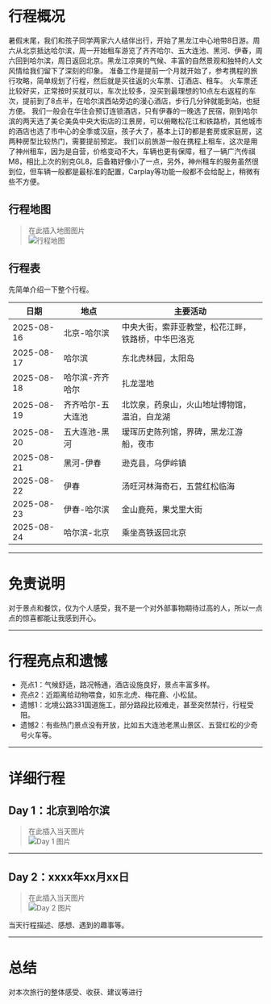 # 行程概况

暑假末尾，我们和孩子同学两家六人结伴出行，开始了黑龙江中心地带8日游。周六从北京抵达哈尔滨，周一开始租车游览了齐齐哈尔、五大连池、黑河、伊春，周六回到哈尔滨，周日返回北京。黑龙江凉爽的气候、丰富的自然景观和独特的人文风情给我们留下了深刻的印象。
准备工作是提前一个月就开始了，参考携程的旅行攻略，简单规划了行程，然后就是买往返的火车票、订酒店、租车。
火车票还比较好买，正常按时买就可以，车次比较多，没买到最理想的10点左右返程的车次，提前到了8点半，在哈尔滨西站旁边的漫心酒店，步行几分钟就能到站，也挺方便。
我们一般会在华住会预订连锁酒店，只有伊春的一晚选了民宿，刚到哈尔滨的两天选了美仑美奂中央大街店的江景房，可以俯瞰松花江和铁路桥，其他城市的酒店也选了市中心的全季或汉庭，孩子大了，基本上订的都是套房或家庭房，这两种房型比较热门，需要提前预定。
我们以前旅游一般在携程上租车，这次是用了神州租车，因为是自营，价格变动不大，车辆也更有保障，租了一辆广汽传祺M8，相比上次的别克GL8，后备箱好像小了一点，另外，神州租车的服务虽然很到位，但车辆一般都是最标准的配置，Carplay等功能一般都不会给配上，稍微有些不方便。


## 行程地图

> 在此插入地图图片  
![行程地图](./images/map.png)

## 行程表

先简单介绍一下整个行程。

| 日期       | 地点         | 主要活动           |
| ---------- | ------------ | ------------------ |
| 2025-08-16 | 北京-哈尔滨        | 中央大街，索菲亚教堂，松花江畔，铁路桥，中华巴洛克       |
| 2025-08-17 | 哈尔滨        | 东北虎林园，太阳岛      |
| 2025-08-18 | 哈尔滨-齐齐哈尔      | 扎龙湿地 |
| 2025-08-19 | 齐齐哈尔-五大连池      | 北饮泉，药泉山，火山地址博物馆，温泊，白龙湖         |
| 2025-08-20 | 五大连池-黑河          | 瑷珲历史陈列馆，界碑，黑龙江游船，夜市     |
| 2025-08-21 | 黑河-伊春          | 逊克县，乌伊岭镇 |
| 2025-08-22 | 伊春          | 汤旺河林海奇石，五营红松临海             |
| 2025-08-23 | 伊春-哈尔滨        | 金山鹿苑，果戈里大街             |
| 2025-08-24 | 哈尔滨-北京        | 乘坐高铁返回北京             |

---

# 免责说明

对于景点和餐饮，仅为个人感受，我不是一个对外部事物期待过高的人，所以一点点的惊喜都能让我感到开心。

---

# 行程亮点和遗憾

- 亮点1：气候舒适，路况畅通，酒店设施良好，景点丰富多样。
- 亮点2：近距离给动物喂食，如东北虎、梅花鹿、小松鼠。
- 遗憾1：北境公路331国道施工，部分路段比较难走，甚至突然禁行，行程受阻。
- 遗憾2：有些热门景点没有开放，比如五大连池老黑山景区、五营红松的少奇号火车等。

---

# 详细行程

## Day 1：北京到哈尔滨

> 在此插入当天图片  
![Day 1 图片](./images/day1.jpg)



---

## Day 2：xxxx年xx月xx日

> 在此插入当天图片  
![Day 2 图片](./images/day2.jpg)

当天行程描述、感想、遇到的趣事等。

---

<!-- 按需继续添加 Day 3、Day 4 ... -->

# 总结

对本次旅行的整体感受、收获、建议等进行
